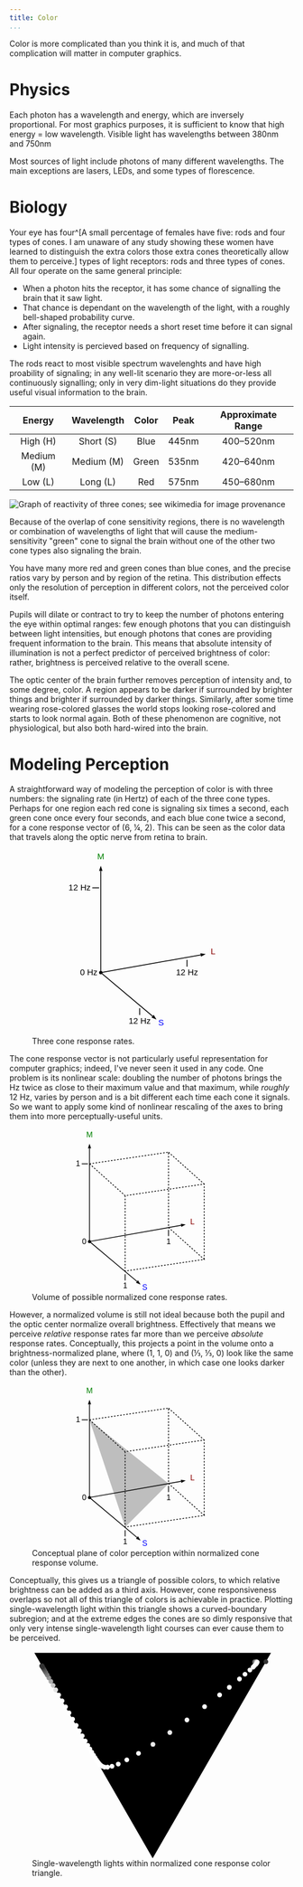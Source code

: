 ```yaml
---
title: Color
...
```



Color is more complicated than you think it is, and much of that complication will matter in computer graphics.


# Physics

Each photon has a wavelength and energy, which are inversely proportional. For most graphics purposes, it is sufficient to know that high energy = low wavelength. Visible light has wavelengths between 380nm and 750nm

Most sources of light include photons of many different wavelengths. The main exceptions are lasers, LEDs, and some types of florescence.


# Biology

Your eye has four^[A small percentage of females have five: rods and four types of cones. I am unaware of any study showing these women have learned to distinguish the extra colors those extra cones theoretically allow them to perceive.] types of light receptors: rods and three types of cones. All four operate on the same general principle:

- When a photon hits the receptor, it has some chance of signalling the brain that it saw light.
- That chance is dependant on the wavelength of the light, with a roughly bell-shaped probability curve.
- After signaling, the receptor needs a short reset time before it can signal again.
- Light intensity is percieved based on frequency of signalling.

The rods react to most visible spectrum wavelenghts and have high proability of signaling; in any well-lit scenario they are more-or-less all continuously signalling; only in very dim-light situations do they provide useful visual information to the brain.

| Energy | Wavelength | Color | Peak | Approximate Range |
|:------:|:----------:|:-----:|:----:|:-----:|
| High (H) | Short (S) | Blue | 445nm | 400–520nm |
| Medium (M) | Medium (M) | Green | 535nm | 420–640nm |
| Low (L) | Long (L) | Red | 575nm | 450–680nm |

![Graph of reactivity of three cones; see [wikimedia](https://commons.wikimedia.org/wiki/File:Cones_SMJ2_E.svg) for image provenance](https://upload.wikimedia.org/wikipedia/commons/1/1e/Cones_SMJ2_E.svg)

Because of the overlap of cone sensitivity regions, there is no wavelength or combination of wavelengths of light that will cause the medium-sensitivity "green" cone to signal the brain without one of the other two cone types also signaling the brain.

You have many more red and green cones than blue cones, and the precise ratios vary by person and by region of the retina. This distribution effects only the resolution of perception in different colors, not the perceived color itself.

Pupils will dilate or contract to try to keep the number of photons entering the eye within optimal ranges: few enough photons that you can distinguish between light intensities, but enough photons that cones are providing frequent information to the brain. This means that absolute intensity of illumination is not a perfect predictor of perceived brightness of color: rather, brightness is perceived relative to the overall scene.

The optic center of the brain further removes perception of intensity and, to some degree, color. A region appears to be darker if surrounded by brighter things and brighter if surrounded by darker things. Similarly, after some time wearing rose-colored glasses the world stops looking rose-colored and starts to look normal again. Both of these phenomenon are cognitive, not physiological, but also both hard-wired into the brain.


# Modeling Perception

A straightforward way of modeling the perception of color is with three numbers: the signaling rate (in Hertz) of each of the three cone types. Perhaps for one region each red cone is signaling six times a second, each green cone once every four seconds, and each blue cone twice a second, for a cone response vector of (6, ¼, 2). This can be seen as the color data that travels along the optic nerve from retina to brain.

<figure>
<svg viewBox="0 15 200 220" style="max-width:30em; display:table; margin:auto; font-size:10px; font-family:Arial;">
<circle cx="40" cy="160" r="2"/>
<line x1="40" y1="160" x2="40" y2="40" stroke="black"/>
<path d="m 40,40 -2,0 2,-6 2,6 Z"/>
<text x="40" y="26" text-anchor="middle" fill="green">M</text>
<g transform="translate(40,160) rotate(80) translate(-40,-160)">
<line x1="40" x2="40" y1="160" y2="40" stroke="black"/>
<path d="m 40,40 -2,0 2,-6 2,6 Z"/>
</g>
<text x="170" y="138" text-anchor="start" fill="darkred">L</text>
<g transform="translate(40,160) rotate(130) translate(-40,-160)">
<line x1="40" x2="40" y1="160" y2="80" stroke="black"/>
<path d="m 40,80 -2,0 2,-6 2,6 Z"/>
</g>
<text x="108" y="222" text-anchor="start" fill="blue">S</text>
<text x="36" y="163" text-anchor="end">0 Hz</text>
<line x1="30" y1="60" x2="38" y2="60" stroke="black"/>
<text x="28" y="63" text-anchor="end">12 Hz</text>
<line x1="142" y1="145" x2="142" y2="153" stroke="black"/>
<text x="142" y="163" text-anchor="middle">12 Hz</text>
<line x1="86" y1="202" x2="86" y2="210" stroke="black"/>
<text x="86" y="220" text-anchor="middle">12 Hz</text>
</svg>
<figcaption>Three cone response rates.</figcaption>
</figure>

The cone response vector is not particularly useful representation for computer graphics; indeed, I've never seen it used in any code. One problem is its nonlinear scale: doubling the number of photons brings the Hz twice as close to their maximum value and that maximum, while *roughly* 12 Hz, varies by person and is a bit different each time each cone it signals. So we want to apply some kind of nonlinear rescaling of the axes to bring them into more perceptually-useful units.

<figure>
<svg viewBox="0 15 240 210" style="max-width:33em; display:table; margin:auto; font-size:10px; font-family:Arial;">
<circle cx="40" cy="160" r="2"/>
<line x1="40" y1="160" x2="40" y2="40" stroke="black"/>
<path d="m 40,40 -2,0 2,-6 2,6 Z"/>
<text x="40" y="26" text-anchor="middle" fill="green">M</text>
<g transform="translate(40,160) rotate(80) translate(-40,-160)">
<line x1="40" x2="40" y1="160" y2="40" stroke="black"/>
<path d="m 40,40 -2,0 2,-6 2,6 Z"/>
</g>
<text x="170" y="138" text-anchor="start" fill="darkred">L</text>
<g transform="translate(40,160) rotate(130) translate(-40,-160)">
<line x1="40" x2="40" y1="160" y2="80" stroke="black"/>
<path d="m 40,80 -2,0 2,-6 2,6 Z"/>
</g>
<text x="108" y="222" text-anchor="start" fill="blue">S</text>
<text x="36" y="163" text-anchor="end">0</text>
<line x1="30" y1="60" x2="38" y2="60" stroke="black"/>
<text x="28" y="63" text-anchor="end">1</text>
<line x1="142" y1="145" x2="142" y2="153" stroke="black"/>
<text x="142" y="163" text-anchor="middle">1</text>
<line x1="86" y1="202" x2="86" y2="210" stroke="black"/>
<text x="86" y="220" text-anchor="middle">1</text>
<g stroke-dasharray="2 2" fill="none" stroke="black">
<path d="m 40,60 102,-15 0,97 46,41 -102,15 0,-97 102,-15 0,97 M 40,60 l 46,41 M 40,60 m 102,-15 46,41"/>
</g>
</svg>
<figcaption>Volume of possible normalized cone response rates.</figcaption>
</figure>

However, a normalized volume is still not ideal because both the pupil and the optic center normalize overall brightness. Effectively that means we perceive *relative* response rates far more than we perceive *absolute* response rates. Conceptually, this projects a point in the volume onto a brightness-normalized plane, where (1, 1, 0) and (⅓, ⅓, 0) look like the same color (unless they are next to one another, in which case one looks darker than the other).

<figure>
<svg viewBox="0 15 240 210" style="max-width:33em; display:table; margin:auto; font-size:10px; font-family:Arial;">
<circle cx="40" cy="160" r="2"/>
<line x1="40" y1="160" x2="40" y2="40" stroke="black"/>
<path d="m 40,40 -2,0 2,-6 2,6 Z"/>
<text x="40" y="26" text-anchor="middle" fill="green">M</text>
<g transform="translate(40,160) rotate(80) translate(-40,-160)">
<line x1="40" x2="40" y1="160" y2="40" stroke="black"/>
<path d="m 40,40 -2,0 2,-6 2,6 Z"/>
</g>
<text x="170" y="138" text-anchor="start" fill="darkred">L</text>
<g transform="translate(40,160) rotate(130) translate(-40,-160)">
<line x1="40" x2="40" y1="160" y2="80" stroke="black"/>
<path d="m 40,80 -2,0 2,-6 2,6 Z"/>
</g>
<text x="108" y="222" text-anchor="start" fill="blue">S</text>
<text x="36" y="163" text-anchor="end">0</text>
<line x1="30" y1="60" x2="38" y2="60" stroke="black"/>
<text x="28" y="63" text-anchor="end">1</text>
<line x1="142" y1="145" x2="142" y2="153" stroke="black"/>
<text x="142" y="163" text-anchor="middle">1</text>
<line x1="86" y1="202" x2="86" y2="210" stroke="black"/>
<text x="86" y="220" text-anchor="middle">1</text>
<g stroke-dasharray="2 2" fill="none" stroke="black">
<path d="m 40,60 102,-15 0,97 46,41 -102,15 0,-97 102,-15 0,97 M 40,60 l 46,41 M 40,60 m 102,-15 46,41"/>
</g>
<path d="m 40,60 102,82 -56,56 z" fill="rgba(0,0,0,0.25)"/>
</svg>
<figcaption>Conceptual plane of color perception within normalized cone response volume.</figcaption>
</figure>


Conceptually, this gives us a triangle of possible colors,
to which relative brightness can be added as a third axis.
However, cone responsiveness overlaps so not all of this triangle of colors is achievable in practice.
Plotting single-wavelength light within this triangle shows a curved-boundary subregion; and at the extreme edges the cones are so dimly responsive that only very intense single-wavelength light courses can ever cause them to be perceived.

<figure>
<svg viewBox="-2 -2 202 175.20508075688772">
<path d="M 0,0 100,173.20508075688772 200,0 Z"/>
<circle r="2" fill="#363636" cx="195.67669453447348" cy="7.488020173267583"/>
<circle r="2" fill="#3b3b3b" cx="186.1707254861938" cy="7.650914313451111"/>
<circle r="2" fill="#444444" cx="186.16781845384153" cy="7.509338195137789"/>
<circle r="2" fill="#575757" cx="186.33161198071744" cy="7.640331255779599"/>
<circle r="2" fill="#727272" cx="186.26693002180528" cy="7.895963678163971"/>
<circle r="2" fill="#969696" cx="187.61176831591263" cy="7.399245103395551"/>
<circle r="2" fill="#c4c4c4" cx="187.7075138097319" cy="7.808267772296031"/>
<circle r="2" fill="#f1f1f1" cx="188.3796701965656" cy="7.878604094565553"/>
<circle r="2" fill="#ffffff" cx="187.99666756493934" cy="8.647513902238638"/>
<circle r="2" fill="#ffffff" cx="187.3173660490685" cy="9.563452948338265"/>
<circle r="2" fill="#ffffff" cx="186.02822613485642" cy="10.898473649192164"/>
<circle r="2" fill="#ffffff" cx="184.92439825130336" cy="12.030892077856445"/>
<circle r="2" fill="#ffffff" cx="182.19190486900035" cy="14.47654818464735"/>
<circle r="2" fill="#ffffff" cx="178.01976846589343" cy="18.082261274480537"/>
<circle r="2" fill="#ffffff" cx="173.3511849658829" cy="22.07934072112996"/>
<circle r="2" fill="#ffffff" cx="164.7799711789866" cy="29.072209300029876"/>
<circle r="2" fill="#ffffff" cx="156.57642835790665" cy="35.506973696548336"/>
<circle r="2" fill="#ffffff" cx="143.87145331528927" cy="45.36604430812036"/>
<circle r="2" fill="#f4f4f4" cx="128.95402321842946" cy="56.61286698295019"/>
<circle r="2" fill="#e9e9e9" cx="114.50570943661052" cy="67.22064885384687"/>
<circle r="2" fill="#ebebeb" cx="100.22341977395533" cy="77.16979154492591"/>
<circle r="2" fill="#fbfbfb" cx="88.01836819714967" cy="84.77024594139891"/>
<circle r="2" fill="#ffffff" cx="78.12252436130092" cy="90.24550192588464"/>
<circle r="2" fill="#ffffff" cx="70.8880518813883" cy="93.80464590461402"/>
<circle r="2" fill="#ffffff" cx="65.58785385951232" cy="95.62512474803638"/>
<circle r="2" fill="#ffffff" cx="61.832872306758276" cy="96.38185923837415"/>
<circle r="2" fill="#ffffff" cx="59.32793232379389" cy="96.36669581413241"/>
<circle r="2" fill="#ffffff" cx="57.41309051458663" cy="95.64662203487433"/>
<circle r="2" fill="#ffffff" cx="55.91713071399071" cy="94.53174051989703"/>
<circle r="2" fill="#ffffff" cx="54.678746137357" cy="93.23970159870957"/>
<circle r="2" fill="#ffffff" cx="53.56012519521181" cy="91.81573909108974"/>
<circle r="2" fill="#ffffff" cx="52.47457209089298" cy="90.2662453315395"/>
<circle r="2" fill="#ffffff" cx="51.322489837611805" cy="88.48089210072447"/>
<circle r="2" fill="#ffffff" cx="49.99494155559433" cy="86.3132307719841"/>
<circle r="2" fill="#ffffff" cx="48.52623720797161" cy="83.85395460984334"/>
<circle r="2" fill="#ffffff" cx="46.89304645088957" cy="81.08406169057473"/>
<circle r="2" fill="#ffffff" cx="45.1140532849109" cy="78.04414159873436"/>
<circle r="2" fill="#ffffff" cx="42.94709326734163" cy="74.31737716329455"/>
<circle r="2" fill="#ffffff" cx="40.44946168468929" cy="70.00910840387156"/>
<circle r="2" fill="#ffffff" cx="37.98582037129614" cy="65.75504788601877"/>
<circle r="2" fill="#ffffff" cx="35.34164915197486" cy="61.18451368510467"/>
<circle r="2" fill="#ffffff" cx="32.31525346576447" cy="55.94911207464969"/>
<circle r="2" fill="#ffffff" cx="29.249295391342386" cy="50.64341920508567"/>
<circle r="2" fill="#ffffff" cx="26.31218695506197" cy="45.55968610998445"/>
<circle r="2" fill="#ffffff" cx="23.385918137554988" cy="40.49380012046272"/>
<circle r="2" fill="#ffffff" cx="20.535671298269015" cy="35.55891366386622"/>
<circle r="2" fill="#e3e3e3" cx="18.029670808634364" cy="31.219812900574453"/>
<circle r="2" fill="#c6c6c6" cx="15.863931473354123" cy="27.469700269247834"/>
<circle r="2" fill="#acacac" cx="13.925324675052776" cy="24.112694472991564"/>
<circle r="2" fill="#949494" cx="12.20171416274459" cy="21.127855693447252"/>
<circle r="2" fill="#808080" cx="10.770813614980085" cy="18.64986178721449"/>
<circle r="2" fill="#707070" cx="9.66105780043949" cy="16.727969363163506"/>
<circle r="2" fill="#616161" cx="8.801340379427476" cy="15.23899979773346"/>
<circle r="2" fill="#565656" cx="8.148202100689478" cy="14.10768269390589"/>
<circle r="2" fill="#4c4c4c" cx="7.621855932530574" cy="13.195852294145705"/>
<circle r="2" fill="#454545" cx="7.200428066103161" cy="12.465638511400579"/>
<circle r="2" fill="#404040" cx="6.8857572784932275" cy="11.920243889182885"/>
<circle r="2" fill="#3c3c3c" cx="6.672228834775585" cy="11.549960356232464"/>
<circle r="2" fill="#393939" cx="6.536261696646917" cy="11.313928874440723"/>
<circle r="2" fill="#373737" cx="6.420912014726125" cy="11.113477557424053"/>
<circle r="2" fill="#363636" cx="6.3443895626596145" cy="10.98009470599985"/>
<circle r="2" fill="#353535" cx="6.330011858796187" cy="10.954039259693673"/>
<circle r="2" fill="#343434" cx="6.381510933288389" cy="11.041738833735517"/>
<circle r="2" fill="#343434" cx="6.445989469579491" cy="11.151687319342837"/>
<circle r="2" fill="#333333" cx="6.463609774708708" cy="11.180496121225813"/>
<circle r="2" fill="#333333" cx="6.471531047787224" cy="11.192487389327773"/>
<circle r="2" fill="#333333" cx="6.576596747204064" cy="11.372125373111356"/>
<circle r="2" fill="#333333" cx="6.6776396295137115" cy="11.544502855261007"/>
<circle r="2" fill="#333333" cx="6.775911943563094" cy="11.711747120521347"/>
</svg>
<figcaption>Single-wavelength lights within normalized cone response color triangle.</figcaption>
</figure>

